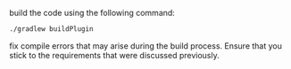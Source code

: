 build the code using the following command:
```bash
./gradlew buildPlugin
```
fix compile errors that may arise during the build process. Ensure that you stick to the requirements that were discussed previously.
